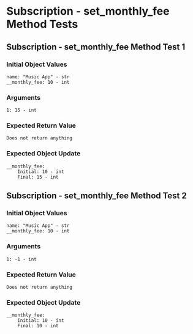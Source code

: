 # Subscription - set_monthly_fee Method Tests

## Subscription - set_monthly_fee Method Test 1

### Initial Object Values
````
name: "Music App" - str
__monthly_fee: 10 - int
````

### Arguments
````
1: 15 - int
````

### Expected Return Value
````
Does not return anything
````

### Expected Object Update
````
__monthly_fee:
	Initial: 10 - int
	Final: 15 - int
````

## Subscription - set_monthly_fee Method Test 2

### Initial Object Values
````
name: "Music App" - str
__monthly_fee: 10 - int
````

### Arguments
````
1: -1 - int
````

### Expected Return Value
````
Does not return anything
````

### Expected Object Update
````
__monthly_fee:
	Initial: 10 - int
	Final: 10 - int
````

